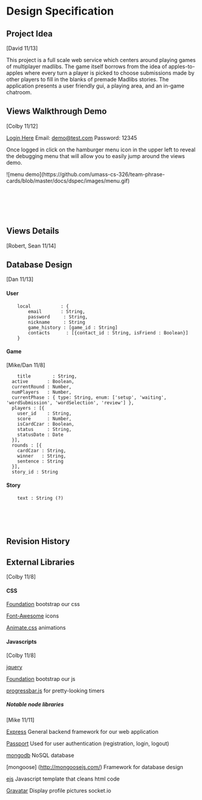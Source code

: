 # Design Specification

## Project Idea
[David 11/13]<br/>

This project is a full scale web service which centers around playing games of multiplayer madlibs. The game itself borrows from the idea of apples-to-apples where every turn a player is picked to choose submissions made by other players to fill in the blanks of premade Madlibs stories. The application presents a user friendly gui, a playing area, and an in-game chatroom.


## Views Walkthrough Demo
[Colby 11/12]<br/>

[Login Here](https://powerful-sands-7248.herokuapp.com/) Email: demo@test.com  Password: 12345
<p>Once logged in click on the hamburger menu icon in the upper left to reveal the debugging menu that will allow you to easily jump around the views demo.</p>
![menu demo](https://github.com/umass-cs-326/team-phrase-cards/blob/master/docs/dspec/images/menu.gif)

<br><br><br><br>

## Views Details
[Robert, Sean 11/14]<br/>
<p> 



</p>

## Database Design
[Dan 11/13]<br/>

#### User

		local	        : {
			email	    : String,
			password     : String,
			nickname     : String
			game_history : [game_id : String]
			contacts      : [{contact_id : String, isFriend : Boolean}]
		}


#### Game
[Mike/Dan 11/8]<br/>

		title        : String,
	  active       : Boolean,
	  currentRound : Number,
	  numPlayers   : Number,
	  currentPhase : { type: String, enum: ['setup', 'waiting', 'wordSubmission', 'wordSelection', 'review'] },
	  players : [{
	    user_id    : String,
	    score      : Number,
	    isCardCzar : Boolean,
	    status     : String,
	    statusDate : Date
	  }],
	  rounds : [{
	    cardCzar : String,
	    winner   : String,
	    sentence : String
	  }],
	  story_id : String



#### Story

		text : String (?)


<br><br><br>

## Revision History


## External Libraries
[Colby 11/8]<br/>

#### CSS

[Foundation](http://foundation.zurb.com/)
	bootstrap our css

[Font-Awesome](http://fortawesome.github.io/Font-Awesome/)
	icons

[Animate.css](http://daneden.github.io/animate.css/)
	animations


#### Javascripts
[Colby 11/8]<br/>

[jquery](http://jquery.com/)

[Foundation](http://foundation.zurb.com/)
	bootstrap our js

[progressbar.js](http://kimmobrunfeldt.github.io/progressbar.js/)
	for pretty-looking timers


##### Notable node libraries
[Mike 11/11]<br/>

[Express](http://expressjs.com/)
	General backend framework for our web application

[Passport](http://passportjs.org/)
	Used for user authentication (registration, login, logout)

[mongodb](http://www.mongodb.org/)
	NoSQL database

[mongoose] (http://mongoosejs.com/)
	Framework for database design

[ejs](http://www.embeddedjs.com/)
	Javascript template that cleans html code

[Gravatar](https://en.gravatar.com/)
	Display profile pictures socket.io

